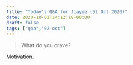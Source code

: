 ```yaml
---
title: "Today's Q&A for Jiayee (02 Oct 2020)"
date: 2020-10-02T14:12:18+08:00
draft: false
tags: ["qna","02-oct"]
---
```

> What do you crave?

Motivation.
